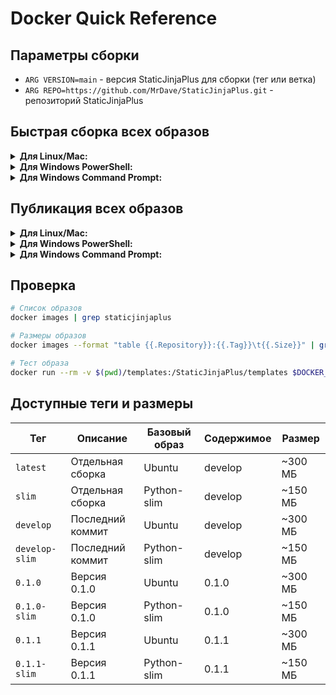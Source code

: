 # Docker Quick Reference

## Параметры сборки

- `ARG VERSION=main` - версия StaticJinjaPlus для сборки (тег или ветка)
- `ARG REPO=https://github.com/MrDave/StaticJinjaPlus.git` - репозиторий StaticJinjaPlus

## Быстрая сборка всех образов

<details>
<summary><strong>Для Linux/Mac:</strong></summary>

```bash
export DOCKER_USERNAME="имя_docker_пользователя"
export DOCKER_PATH="путь_до_dockerfile"

# Ubuntu-версии
docker build -f $DOCKER_PATH/Dockerfile.ubuntu --build-arg VERSION=0.1.0 -t $DOCKER_USERNAME/staticjinjaplus:0.1.0 $DOCKER_PATH
docker build -f $DOCKER_PATH/Dockerfile.ubuntu --build-arg VERSION=0.1.1 -t $DOCKER_USERNAME/staticjinjaplus:0.1.1 $DOCKER_PATH
docker build -f $DOCKER_PATH/Dockerfile.ubuntu -t $DOCKER_USERNAME/staticjinjaplus:develop $DOCKER_PATH
docker build -f $DOCKER_PATH/Dockerfile.ubuntu -t $DOCKER_USERNAME/staticjinjaplus:latest $DOCKER_PATH

# Slim-версии
docker build -f $DOCKER_PATH/Dockerfile.slim --build-arg VERSION=0.1.0 -t $DOCKER_USERNAME/staticjinjaplus:0.1.0-slim $DOCKER_PATH
docker build -f $DOCKER_PATH/Dockerfile.slim --build-arg VERSION=0.1.1 -t $DOCKER_USERNAME/staticjinjaplus:0.1.1-slim $DOCKER_PATH
docker build -f $DOCKER_PATH/Dockerfile.slim -t $DOCKER_USERNAME/staticjinjaplus:develop-slim $DOCKER_PATH
docker build -f $DOCKER_PATH/Dockerfile.slim -t $DOCKER_USERNAME/staticjinjaplus:slim $DOCKER_PATH
```

</details>

<details>
<summary><strong>Для Windows PowerShell:</strong></summary>

```powershell
$env:DOCKER_USERNAME="shimorianin"
$env:DOCKER_PATH="C:\python_scripts\modules\GitHub\StaticJinjaPlus"

# Ubuntu-версии
docker build -f $env:DOCKER_PATH\Dockerfile.ubuntu --build-arg VERSION=0.1.0 -t $env:DOCKER_USERNAME/staticjinjaplus:0.1.0 $env:DOCKER_PATH
docker build -f $env:DOCKER_PATH\Dockerfile.ubuntu --build-arg VERSION=0.1.1 -t $env:DOCKER_USERNAME/staticjinjaplus:0.1.1 $env:DOCKER_PATH
docker build -f $env:DOCKER_PATH\Dockerfile.ubuntu -t $env:DOCKER_USERNAME/staticjinjaplus:develop $env:DOCKER_PATH
docker build -f $env:DOCKER_PATH\Dockerfile.ubuntu -t $env:DOCKER_USERNAME/staticjinjaplus:latest $env:DOCKER_PATH

# Slim-версии
docker build -f $env:DOCKER_PATH\Dockerfile.slim --build-arg VERSION=0.1.0 -t $env:DOCKER_USERNAME/staticjinjaplus:0.1.0-slim $env:DOCKER_PATH
docker build -f $env:DOCKER_PATH\Dockerfile.slim --build-arg VERSION=0.1.1 -t $env:DOCKER_USERNAME/staticjinjaplus:0.1.1-slim $env:DOCKER_PATH
docker build -f $env:DOCKER_PATH\Dockerfile.slim -t $env:DOCKER_USERNAME/staticjinjaplus:develop-slim $env:DOCKER_PATH
docker build -f $env:DOCKER_PATH\Dockerfile.slim -t $env:DOCKER_USERNAME/staticjinjaplus:slim $env:DOCKER_PATH
```

</details>

<details>
<summary><strong>Для Windows Command Prompt:</strong></summary>

```cmd
set DOCKER_USERNAME=shimorianin
set DOCKER_PATH=C:\python_scripts\modules\GitHub\StaticJinjaPlus

# Ubuntu-версии
docker build -f %DOCKER_PATH%\Dockerfile.ubuntu --build-arg VERSION=0.1.0 -t %DOCKER_USERNAME%/staticjinjaplus:0.1.0 %DOCKER_PATH%
docker build -f %DOCKER_PATH%\Dockerfile.ubuntu --build-arg VERSION=0.1.1 -t %DOCKER_USERNAME%/staticjinjaplus:0.1.1 %DOCKER_PATH%
docker build -f %DOCKER_PATH%\Dockerfile.ubuntu -t %DOCKER_USERNAME%/staticjinjaplus:develop %DOCKER_PATH%
docker build -f %DOCKER_PATH%\Dockerfile.ubuntu -t %DOCKER_USERNAME%/staticjinjaplus:latest %DOCKER_PATH%

# Slim-версии
docker build -f %DOCKER_PATH%\Dockerfile.slim --build-arg VERSION=0.1.0 -t %DOCKER_USERNAME%/staticjinjaplus:0.1.0-slim %DOCKER_PATH%
docker build -f %DOCKER_PATH%\Dockerfile.slim --build-arg VERSION=0.1.1 -t %DOCKER_USERNAME%/staticjinjaplus:0.1.1-slim %DOCKER_PATH%
docker build -f %DOCKER_PATH%\Dockerfile.slim -t %DOCKER_USERNAME%/staticjinjaplus:develop-slim %DOCKER_PATH%
docker build -f %DOCKER_PATH%\Dockerfile.slim -t %DOCKER_USERNAME%/staticjinjaplus:slim %DOCKER_PATH%
```

</details>

## Публикация всех образов

<details>
<summary><strong>Для Linux/Mac:</strong></summary>

```bash
# Ubuntu-версии
docker push $DOCKER_USERNAME/staticjinjaplus:0.1.0
docker push $DOCKER_USERNAME/staticjinjaplus:0.1.1
docker push $DOCKER_USERNAME/staticjinjaplus:develop
docker push $DOCKER_USERNAME/staticjinjaplus:latest

# Slim-версии
docker push $DOCKER_USERNAME/staticjinjaplus:0.1.0-slim
docker push $DOCKER_USERNAME/staticjinjaplus:0.1.1-slim
docker push $DOCKER_USERNAME/staticjinjaplus:develop-slim
docker push $DOCKER_USERNAME/staticjinjaplus:slim
```

</details>

<details>
<summary><strong>Для Windows PowerShell:</strong></summary>

```powershell
# Ubuntu-версии
docker push $env:DOCKER_USERNAME/staticjinjaplus:0.1.0
docker push $env:DOCKER_USERNAME/staticjinjaplus:0.1.1
docker push $env:DOCKER_USERNAME/staticjinjaplus:develop
docker push $env:DOCKER_USERNAME/staticjinjaplus:latest

# Slim-версии
docker push $env:DOCKER_USERNAME/staticjinjaplus:0.1.0-slim
docker push $env:DOCKER_USERNAME/staticjinjaplus:0.1.1-slim
docker push $env:DOCKER_USERNAME/staticjinjaplus:develop-slim
docker push $env:DOCKER_USERNAME/staticjinjaplus:slim
```

</details>

<details>
<summary><strong>Для Windows Command Prompt:</strong></summary>

```cmd
# Ubuntu-версии
docker push %DOCKER_USERNAME%/staticjinjaplus:0.1.0
docker push %DOCKER_USERNAME%/staticjinjaplus:0.1.1
docker push %DOCKER_USERNAME%/staticjinjaplus:develop
docker push %DOCKER_USERNAME%/staticjinjaplus:latest

# Slim-версии
docker push %DOCKER_USERNAME%/staticjinjaplus:0.1.0-slim
docker push %DOCKER_USERNAME%/staticjinjaplus:0.1.1-slim
docker push %DOCKER_USERNAME%/staticjinjaplus:develop-slim
docker push %DOCKER_USERNAME%/staticjinjaplus:slim
```

</details>

## Проверка

```bash
# Список образов
docker images | grep staticjinjaplus

# Размеры образов
docker images --format "table {{.Repository}}:{{.Tag}}\t{{.Size}}" | grep staticjinjaplus

# Тест образа
docker run --rm -v $(pwd)/templates:/StaticJinjaPlus/templates $DOCKER_USERNAME/staticjinjaplus:latest
```

## Доступные теги и размеры

| Тег | Описание | Базовый образ | Содержимое | Размер |
|-----|----------|---------------|------------|--------|
| `latest` | Отдельная сборка | Ubuntu | develop | ~300 МБ |
| `slim` | Отдельная сборка | Python-slim | develop | ~150 МБ |
| `develop` | Последний коммит | Ubuntu | develop | ~300 МБ |
| `develop-slim` | Последний коммит | Python-slim | develop | ~150 МБ |
| `0.1.0` | Версия 0.1.0 | Ubuntu | 0.1.0 | ~300 МБ |
| `0.1.0-slim` | Версия 0.1.0 | Python-slim | 0.1.0 | ~150 МБ |
| `0.1.1` | Версия 0.1.1 | Ubuntu | 0.1.1 | ~300 МБ |
| `0.1.1-slim` | Версия 0.1.1 | Python-slim | 0.1.1 | ~150 МБ | 